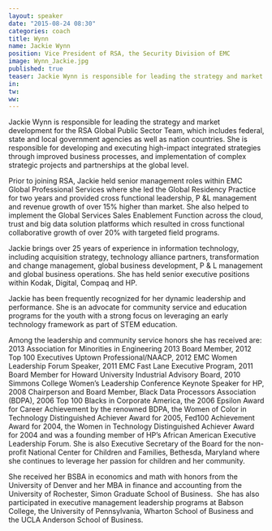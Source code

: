 ```yaml
---
layout: speaker
date: "2015-08-24 08:30"
categories: coach
title: Wynn
name: Jackie Wynn
position: Vice President of RSA, the Security Division of EMC
image: Wynn_Jackie.jpg
published: true
teaser: Jackie Wynn is responsible for leading the strategy and market development for the RSA Global Public Sector Team, which includes federal, state and local government agencies as well as nation countries.
in:
tw:
ww: 
---
```

Jackie Wynn is responsible for leading the strategy and market development for the RSA Global Public Sector Team, which includes federal, state and local government agencies as well as nation countries. She is responsible for developing and executing high-impact integrated strategies through improved business processes, and    implementation of complex strategic projects and partnerships at the global level. 

Prior to joining RSA, Jackie held senior management roles within EMC Global Professional Services where she led the Global Residency Practice for two years and provided cross functional leadership, P &L management and revenue growth of over 15% higher than market. She also helped to implement the Global Services Sales Enablement Function across the cloud, trust and big data solution platforms which resulted in cross functional collaborative growth of over 20% with targeted field programs.

Jackie brings over 25 years of experience in information technology, including acquisition strategy, technology alliance partners, transformation and change management, global business development, P & L management and global business operations. She has held senior executive positions within Kodak, Digital, Compaq and HP.

Jackie has been frequently recognized for her dynamic leadership and performance.  She is an advocate for community service and education programs for the youth with a strong focus on leveraging an early technology framework as part of STEM education.

Among the leadership and community service honors she has received are: 2013 Association for Minorities in Engineering 2013 Board Member,  2012 Top 100 Executives Uptown Professional/NAACP, 2012 EMC Women Leadership Forum Speaker, 2011 EMC Fast Lane Executive Program, 2011 Board Member for Howard University Industrial Advisory Board, 2010 Simmons College Women’s Leadership Conference Keynote Speaker for HP,  2008 Chairperson and Board Member, Black Data Processors Association (BDPA),  2006 Top 100 Blacks in Corporate America, the 2006 Epsilon Award for Career Achievement by the renowned BDPA, the Women of Color in Technology Distinguished Achiever Award for 2005,  Fed100 Achievement Award for 2004, the Women in Technology Distinguished Achiever Award for 2004 and was a founding member of HP’s African American Executive Leadership Forum. She is also Executive Secretary of the Board for the non-profit National Center for Children and Families, Bethesda, Maryland where she continues to leverage her passion for children and her community.

She received her BSBA in economics and math with honors from the University of Denver and her MBA in finance and accounting from the University of Rochester, Simon Graduate School of Business.  She has also participated in executive management leadership programs at Babson College, the University of Pennsylvania, Wharton School of Business and the UCLA Anderson School of Business.